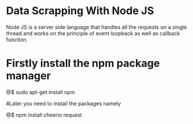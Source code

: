 Data Scrapping With Node JS
===========================
Node JS is a server side language that handles all the requests on a single thread and works on the principle of event loopback as well as callback
function.

Firstly install the npm package manager
=======================================
@$ sudo apt-get install npm

#Later you need to install the packages namely

@$ npm install cheerio request
